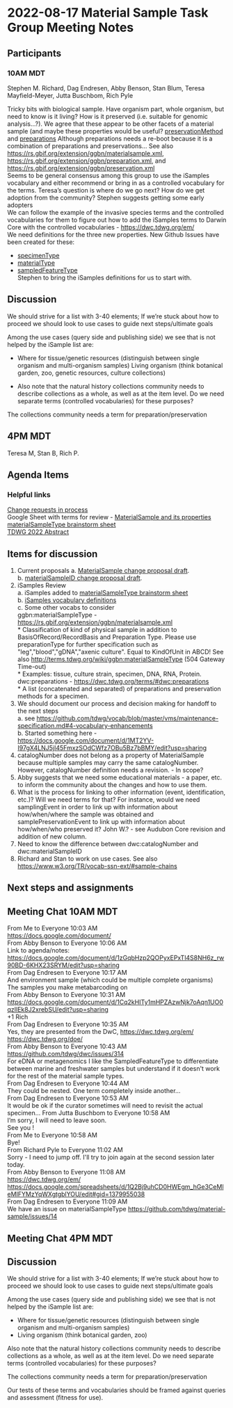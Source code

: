# 2022-08-17 Material Sample Task Group Meeting Notes
## Participants
### 10AM MDT
Stephen M. Richard, Dag Endresen, Abby Benson, Stan Blum, Teresa Mayfield-Meyer, Jutta Buschbom, Rich Pyle

Tricky bits with biological sample. Have organism part, whole organism, but need to know is it living? How is it preserved (i.e. suitable for genomic analysis...?). We agree that these appear to be other facets of a material sample (and maybe these properties would be useful? [preservationMethod](https://github.com/tdwg/material-sample/issues/18) and [preparations](https://github.com/tdwg/material-sample/issues/7) Although preparations needs a re-boot because it is a combination of preparations and preservations… See also https://rs.gbif.org/extension/ggbn/materialsample.xml, https://rs.gbif.org/extension/ggbn/preparation.xml, and https://rs.gbif.org/extension/ggbn/preservation.xml   
Seems to be general consensus among this group to use the iSamples vocabulary and either recommend or bring in as a controlled vocabulary for the terms. Teresa’s question is where do we go next? How do we get adoption from the community?
Stephen suggests getting some early adopters  
We can follow the example of the invasive species terms and the controlled vocabularies for them to figure out how to add   the iSamples terms to Darwin Core with the controlled vocabularies - https://dwc.tdwg.org/em/   
We need definitions for the three new properties. New Github Issues have been created for these:  
 - [specimenType](https://github.com/tdwg/material-sample/issues/26)  
 - [materialType](https://github.com/tdwg/material-sample/issues/27)  
 - [sampledFeatureType](https://github.com/tdwg/material-sample/issues/28)  
Stephen to bring the iSamples definitions for us to start with.
## Discussion

We should strive for a list with 3-40 elements;
If we’re stuck about how to proceed we should look to use cases to guide next steps/ultimate goals

Among the use cases (query side and publishing side) we see that is not helped by the iSample list are:

 * Where for tissue/genetic resources (distinguish between single organism and multi-organism samples)
Living organism (think botanical garden, zoo, genetic resources, culture collections)

 * Also note that the natural history collections community needs to describe collections as a whole, as well as at the item level.  Do we need separate terms (controlled vocabularies) for these purposes?

The collections community needs a term for preparation/preservation

## 4PM MDT
Teresa M, Stan B, Rich P.
## Agenda Items
### Helpful links
[Change requests in process ](https://github.com/tdwg/material-sample/tree/main/primary_deliverable)  
Google Sheet with terms for review - [MaterialSample and its properties](https://docs.google.com/spreadsheets/d/1KWWGF6p4BREoDZy7HeVbC3NEFIMzNbA78sMsOR6uX_k/edit?usp=sharing)  
[materialSampleType brainstorm sheet](https://docs.google.com/spreadsheets/d/1Q2Bj9uhCD0HWEgm_hGe3CeMleMIFYMzYqWXgtgblYOU/edit?usp=sharing)  
[TDWG 2022 Abstract](https://docs.google.com/document/d/1coVwKWy-m4OEiIsT2KhxH3irRr8UWfmZavRdlL-Mnp4/edit?usp=sharing)  
## Items for discussion
1. Current proposals
     a. [MaterialSample change proposal draft](https://github.com/tdwg/material-sample/issues/2#issuecomment-1084808918).  
     b. [materialSampleID change proposal draft](https://github.com/tdwg/material-sample/blob/main/primary_deliverable/materialSampleID.md).  
2. iSamples Review  
     a. iSamples added to [materialSampleType brainstorm sheet](https://docs.google.com/spreadsheets/d/1Q2Bj9uhCD0HWEgm_hGe3CeMleMIFYMzYqWXgtgblYOU/edit?usp=sharing)  
     b. [iSamples vocabulary definitions](https://docs.google.com/spreadsheets/d/1Q2Bj9uhCD0HWEgm_hGe3CeMleMIFYMzYqWXgtgblYOU/edit#gid=1379955038)  
     c. Some other vocabs to consider  
     ggbn:materialSampleType - https://rs.gbif.org/extension/ggbn/materialsample.xml  
          * Classification of kind of physical sample in addition to BasisOfRecord/RecordBasis and Preparation Type. Please use preparationType for further specification such as "leg","blood","gDNA","axenic culture". Equal to KindOfUnit in ABCD! See also http://terms.tdwg.org/wiki/ggbn:materialSampleType (504 Gateway Time-out)  
          * Examples: tissue, culture strain, specimen, DNA, RNA, Protein.  
     dwc:preparations - https://dwc.tdwg.org/terms/#dwc:preparations  
          * A list (concatenated and separated) of preparations and preservation methods for a specimen.  
3. We should document our process and decision making for handoff to the next steps  
     a. see https://github.com/tdwg/vocab/blob/master/vms/maintenance-specification.md#4-vocabulary-enhancements  
     b. Started something here - https://docs.google.com/document/d/1MT2YV-I97gX4LNJ5jI45FmxzSOdCWfz7OBu5Bz7bBMY/edit?usp=sharing  
4. catalogNumber does not belong as a property of MaterialSample because multiple samples may carry the same catalogNumber. However, catalogNumber definition needs a revision. - In scope?  
5. Abby suggests that we need some educational materials - a paper, etc. to inform the community about the changes and how to use them.  
6. What is the process for linking to other information (event, identification, etc.)? Will we need terms for that? For instance, would we need samplingEvent in order to link up with information about how/when/where the sample was obtained and samplePreservationEvent to link up with information about how/when/who preserved it? John W.? - see Audubon Core revision and addition of new column.  
7. Need to know the difference between dwc:catalogNumber and dwc:materialSampleID  
8. Richard and Stan to work on use cases. See also https://www.w3.org/TR/vocab-ssn-ext/#sample-chains  
## Next steps and assignments
## Meeting Chat 10AM MDT
From Me to Everyone 10:03 AM  
https://docs.google.com/document/  
From Abby Benson to Everyone 10:06 AM  
Link to agenda/notes: https://docs.google.com/document/d/1zGqbHzp2QOPyxEPxTl4S8NH6z_rw90BD-6KHX23SRYM/edit?usp=sharing  
From Dag Endresen to Everyone 10:17 AM  
And environment sample (which could be multiple complete organisms)  
The samples you make metabarcoding on  
From Abby Benson to Everyone 10:31 AM  
https://docs.google.com/document/d/1Cq2kHITy1mHPZAzwNjk7oAqn1UO0qzIlEk8J2xrebSU/edit?usp=sharing  
+1 Rich  
From Dag Endresen to Everyone 10:35 AM  
Yes, they are presented from the DwC, https://dwc.tdwg.org/em/  
https://dwc.tdwg.org/doe/  
From Abby Benson to Everyone 10:43 AM  
https://github.com/tdwg/dwc/issues/314  
For eDNA or metagenomics I like the SampledFeatureType to differentiate between marine and freshwater samples but understand if it doesn't work for the rest of the material sample types.  
From Dag Endresen to Everyone 10:44 AM  
They could be nested. One term completely inside another...  
From Dag Endresen to Everyone 10:53 AM  
It would be ok if the curator sometimes will need to revisit the actual specimen… 
From Jutta Buschbom to Everyone 10:58 AM  
I’m sorry, I will need to leave soon.  
See you !  
From Me to Everyone 10:58 AM  
Bye!  
From Richard Pyle to Everyone 11:02 AM  
Sorry - I need to jump off. I'll try to join again at the second session later today.  
From Abby Benson to Everyone 11:08 AM  
https://dwc.tdwg.org/em/  
https://docs.google.com/spreadsheets/d/1Q2Bj9uhCD0HWEgm_hGe3CeMleMIFYMzYqWXgtgblYOU/edit#gid=1379955038  
From Dag Endresen to Everyone 11:09 AM  
We have an issue on materialSampleType https://github.com/tdwg/material-sample/issues/14  
## Meeting Chat 4PM MDT

## Discussion

We should strive for a list with 3-40 elements;
If we’re stuck about how to proceed we should look to use cases to guide next steps/ultimate goals

Among the use cases (query side and publishing side) we see that is not helped by the iSample list are:

 * Where for tissue/genetic resources (distinguish between single organism and multi-organism samples)
 * Living organism (think botanical garden, zoo)

Also note that the natural history collections community needs to describe collections as a whole, as well as at the item level.  Do we need separate terms (controlled vocabularies) for these purposes?


The collections community needs a term for preparation/preservation


Our tests of these terms and vocabularies should be framed against queries and assessment (fitness for use).
